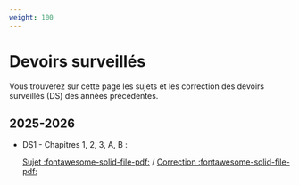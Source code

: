 ```yaml
---
weight: 100
---
```


# Devoirs surveillés

Vous trouverez sur cette page les sujets et les correction des devoirs surveillés (DS) des années précédentes.

## 2025-2026

* DS1 - Chapitres 1, 2, 3, A, B :  
    
    [Sujet :fontawesome-solid-file-pdf:](../files/ds_maths_term/25_26/ds1.pdf) / [Correction :fontawesome-solid-file-pdf:](../files/ds_maths_term/25_26/ds1-correction.pdf)
